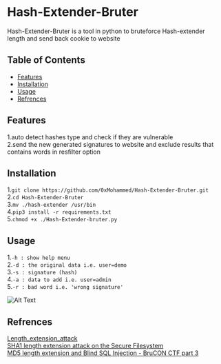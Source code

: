 # Hash-Extender-Bruter  
Hash-Extender-Bruter is a tool in python to bruteforce Hash-extender length and send back cookie to website  
  
## Table of Contents  
* [Features](#Features)  
* [Installation](#Installation)  
* [Usage](#Usage)  
* [Refrences](#Refrences)  
  
## Features  
 1.auto detect hashes type and check if they are vulnerable  
 2.send the new generated signatures to website and exclude results that contains words in resfilter option  
  
## Installation  
 1.```git clone https://github.com/0xMohammed/Hash-Extender-Bruter.git```  
 2.```cd Hash-Extender-Bruter```  
 3.```mv ./hash-extender /usr/bin```  
 4.```pip3 install -r requirements.txt```  
 5.```chmod +x ./Hash-Extender-bruter.py```  
  
## Usage  
 1.```-h : show help menu```  
 2.```-d : the original data i.e. user=demo```  
 3.```-s : signature (hash)```  
 4.```-a : data to add i.e. user=admin```  
 5.```-r : bad word i.e. 'wrong signature'```  
  
![Alt Text](https://github.com/0xMohammed/Hash-Extender-Bruter/blob/master/Images/Peek%202020-09-11%2018-45.gif)  
  
## Refrences  
[Length_extension_attack](https://en.wikipedia.org/wiki/Length_extension_attack)  
[SHA1 length extension attack on the Secure Filesystem](https://www.youtube.com/watch?v=6QQ4kgDWQ9w)  
[MD5 length extension and Blind SQL Injection - BruCON CTF part 3](https://www.youtube.com/watch?v=sMla6_4Z-CQ)  
